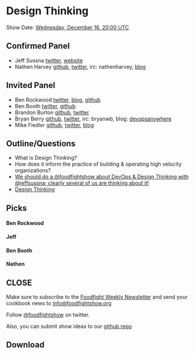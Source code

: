 # Design Thinking

Show Date:  [Wednesday, December 16, 20:00 UTC](http://everytimezone.com/#2015-12-16,480,cn3)

Confirmed Panel
-----

* Jeff Sussna [twitter](https://twitter.com/jeffsussna), [website](http://ingineering.it/)
* Nathen Harvey [github](http://github.com/nathenharvey), [twitter](http://twitter.com/nathenharvey), irc: nathenharvey, [blog](http://nathenharvey.com)

Invited Panel
-----

* Ben Rockwood [twitter](https://twitter.com/benr), [blog](http://cuddletech.com/?page_id=834), [github](https://github.com/benr)
* Ben Booth [twitter](https://twitter.com/benjaminbooth), [github](https://github.com/benjaminbooth)
* Brandon Burton [github](http://github.com/solarce), [twitter](https://twitter.com/solarce)
* Bryan Berry [github](http://github.com/bryanwb), [twitter](http://twitter.com/bryanwb), irc: bryanwb, blog: [devopsanywhere](http://devopsanywhere.blogspot.com)
* Mike Fiedler [github](http://github.com/miketheman), [twitter](http://twitter.com/mikefiedler), [blog](http://www.miketheman.net)


Outline/Questions
-----------------

* What is Design Thinking?
* How does it inform the practice of building & operating high velocity organizations?
* [We should do a @foodfightshow  about DevOps & Design Thinking with @jeffsussna; clearly several of us are thinking about it!](https://twitter.com/benr/status/646440096460242944)
* [Design Thinking](http://sysadvent.blogspot.com/2015/12/day-3-design-thinking.html)



Picks<a name="picks"></a>
-----

#### Ben Rockwood

#### Jeff

#### Ben Booth

#### Nathen  



CLOSE
-----

Make sure to subscribe to the [Foodfight Weekly Newsletter](http://bit.ly/ffsmail) and send your cookbook
news to info@foodfightshow.org

Follow [@foodfightshow](http://twitter.com/foodfightshow) on twitter.

Also, you can submit show ideas to our [github repo](https://github.com/foodfight/showz)



Download
--------
